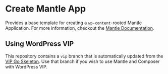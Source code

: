 # Create Mantle App

Provides a base template for creating a `wp-content`-rooted Mantle Application.
For more information, checkout the [Mantle Documentation](https://mantle.alley.co/).

## Using WordPress VIP

This repository contains a `vip` branch that is automatically updated from the
[VIP Go Skeleton](https://github.com/Automattic/vip-go-skeleton). Use that
branch if you wish to use Mantle and Composer with WordPress VIP.
